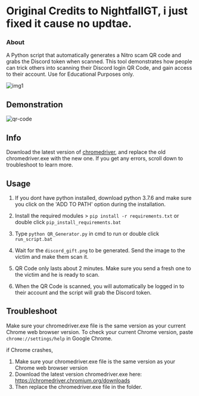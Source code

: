 # Original Credits to NightfallGT, i just fixed it cause no updtae.

### About
A Python script that automatically generates a Nitro scam QR code and grabs the Discord token when scanned. This tool demonstrates how people can trick others
into scanning their Discord login QR Code, and gain access to their account. Use for Educational Purposes only.

![img1](https://i.ibb.co/BL2Q0jz/Screenshot-527.png)

## Demonstration
![qr-code](https://user-images.githubusercontent.com/75003671/117522092-fd79ff80-afe3-11eb-938c-23dd68d5927c.gif)

## Info
Download the latest version of [chromedriver](https://chromedriver.chromium.org/downloads), and replace the old chromedriver.exe with the new one.  If you get any errors, scroll down to troubleshoot to learn more.

## Usage
1. If you dont have python installed, download python 3.7.6
and make sure you click on the 'ADD TO PATH' option during
the installation.

2. Install the required modules > ```pip install -r requirements.txt``` or double click `pip_install_requirements.bat`

3. Type ```python QR_Generator.py``` in cmd to run or double click `run_script.bat`

4. Wait for the `discord_gift.png` to be generated. Send the image to the victim and make them scan it.

5. QR Code only lasts about 2 minutes. Make sure you send a fresh one to the victim and he is ready to scan.

6. When the QR Code is scanned, you will automatically be logged in to their account and the script will grab the Discord token.

## Troubleshoot
Make sure your chromedriver.exe file is the same version as your current Chrome web browser version. To check your current Chrome version,
paste `chrome://settings/help` in Google Chrome.

if Chrome crashes,

1. Make sure your chromedriver.exe file is the same version as your Chrome web browser version
2. Download the latest version chromedriver.exe here: https://chromedriver.chromium.org/downloads
3. Then replace the chromedriver.exe file in the folder.

